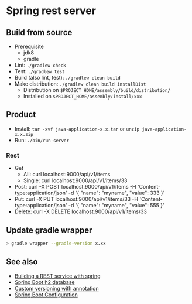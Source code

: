 # Spring rest server

## Build from source

- Prerequisite
  - jdk8
  - gradle
- Lint: `./gradlew check`
- Test: `./gradlew test`
- Build (also lint, test): `./gradlew clean build`
- Make distribution: `./gradlew clean build installDist`
  - Distribution on `$PROJECT_HOME/assembly/build/distribution/`
  - Installed on `$PROJECT_HOME/assembly/install/xxx`

## Product

- Install: `tar -xvf java-application-x.x.tar` or `unzip java-application-x.x.zip`
- Run: `./bin/run-server`

### Rest

- Get
  - All: curl localhost:9000/api/v1/items
  - Single: curl localhost:9000/api/v1/items/33
- Post: curl -X POST localhost:9000/api/v1/items -H 'Content-type:application/json' -d '{ "name": "myname", "value": 333 }'
- Put: curl -X PUT localhost:9000/api/v1/items/33 -H 'Content-type:application/json' -d '{ "name": "myname", "value": 555 }'
- Delete: curl -X DELETE localhost:9000/api/v1/items/33

## Update gradle wrapper

```sh
> gradle wrapper --gradle-version x.xx
```

## See also

- [Building a REST service with spring](https://spring.io/guides/tutorials/rest/)
- [Spring Boot h2 database](https://www.baeldung.com/spring-boot-h2-database)
- [Custom versioning with annotation](https://stackoverflow.com/questions/51897285/extend-class-level-requestmapping-with-custom-annotation)
- [Spring Boot Configuration](https://docs.spring.io/spring-boot/docs/current/reference/html/spring-boot-features.html#boot-features-external-config-application-property-files)

